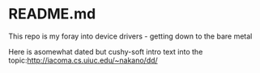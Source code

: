 # README.md

This repo is my foray into device drivers - getting down to the bare metal

Here is asomewhat dated but  cushy-soft intro text into the topic:http://iacoma.cs.uiuc.edu/~nakano/dd/ 
